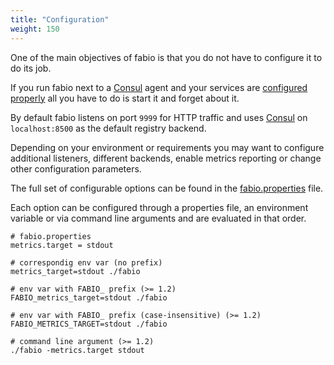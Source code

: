 ```yaml
---
title: "Configuration"
weight: 150
---
```


One of the main objectives of fabio is that you do not have to configure it to do its job.

If you run fabio next to a [Consul](https://consul.io/) agent and your services are
[configured properly](/#quickstart) all you have to do is start it and forget about it.

By default fabio listens on port `9999` for HTTP traffic and uses
[Consul](https://consul.io/) on `localhost:8500` as the default registry backend.

Depending on your environment or requirements you may want to configure additional
listeners, different backends, enable metrics reporting or change other configuration
parameters. 

The full set of configurable options can be found in the 
[fabio.properties](https://raw.githubusercontent.com/fabiolb/fabio/master/fabio.properties)
file.

Each option can be configured through a properties file, an environment variable
or via command line arguments and are evaluated in that order.

```
# fabio.properties
metrics.target = stdout

# correspondig env var (no prefix)
metrics_target=stdout ./fabio

# env var with FABIO_ prefix (>= 1.2)
FABIO_metrics_target=stdout ./fabio

# env var with FABIO_ prefix (case-insensitive) (>= 1.2)
FABIO_METRICS_TARGET=stdout ./fabio

# command line argument (>= 1.2)
./fabio -metrics.target stdout
```

